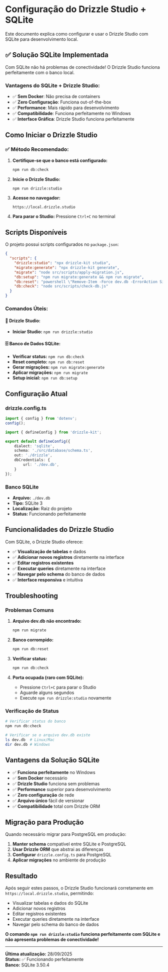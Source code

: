 # Configuração do Drizzle Studio + SQLite

Este documento explica como configurar e usar o Drizzle Studio com SQLite para desenvolvimento local.

## ✅ Solução SQLite Implementada

Com SQLite não há problemas de conectividade! O Drizzle Studio funciona perfeitamente com o banco local.

### Vantagens do SQLite + Drizzle Studio:
- ✅ **Sem Docker**: Não precisa de containers
- ✅ **Zero Configuração**: Funciona out-of-the-box
- ✅ **Performance**: Mais rápido para desenvolvimento
- ✅ **Compatibilidade**: Funciona perfeitamente no Windows
- ✅ **Interface Gráfica**: Drizzle Studio funciona perfeitamente

## Como Iniciar o Drizzle Studio

### ✅ Método Recomendado:

1. **Certifique-se que o banco está configurado:**
   ```bash
   npm run db:check
   ```

2. **Inicie o Drizzle Studio:**
   ```bash
   npm run drizzle:studio
   ```

3. **Acesse no navegador:**
   ```
   https://local.drizzle.studio
   ```

4. **Para parar o Studio:**
   Pressione `Ctrl+C` no terminal

## Scripts Disponíveis

O projeto possui scripts configurados no `package.json`:

```json
{
  "scripts": {
    "drizzle:studio": "npx drizzle-kit studio",
    "migrate:generate": "npx drizzle-kit generate",
    "migrate": "node src/scripts/apply-migration.js",
    "db:setup": "npm run migrate:generate && npm run migrate",
    "db:reset": "powershell \"Remove-Item -Force dev.db -ErrorAction SilentlyContinue\" && npm run migrate",
    "db:check": "node src/scripts/check-db.js"
  }
}
```

### Comandos Úteis:

#### 🎯 Drizzle Studio:
- **Iniciar Studio:** `npm run drizzle:studio`

#### 🗄️ Banco de Dados SQLite:
- **Verificar status:** `npm run db:check`
- **Reset completo:** `npm run db:reset`
- **Gerar migrações:** `npm run migrate:generate`
- **Aplicar migrações:** `npm run migrate`
- **Setup inicial:** `npm run db:setup`

## Configuração Atual

### drizzle.config.ts
```typescript
import { config } from 'dotenv';
config();

import { defineConfig } from 'drizzle-kit';

export default defineConfig({
    dialect: 'sqlite',
    schema: './src/database/schema.ts',
    out: './drizzle',
    dbCredentials: {
        url: './dev.db',
    }
});
```

### Banco SQLite
- **Arquivo:** `./dev.db`
- **Tipo:** SQLite 3
- **Localização:** Raiz do projeto
- **Status:** Funcionando perfeitamente

## Funcionalidades do Drizzle Studio

Com SQLite, o Drizzle Studio oferece:

- ✅ **Visualização de tabelas** e dados
- ✅ **Adicionar novos registros** diretamente na interface
- ✅ **Editar registros existentes**
- ✅ **Executar queries** diretamente na interface
- ✅ **Navegar pelo schema** do banco de dados
- ✅ **Interface responsiva** e intuitiva

## Troubleshooting

### Problemas Comuns

1. **Arquivo dev.db não encontrado:**
   ```bash
   npm run migrate
   ```

2. **Banco corrompido:**
   ```bash
   npm run db:reset
   ```

3. **Verificar status:**
   ```bash
   npm run db:check
   ```

4. **Porta ocupada (raro com SQLite):**
   - Pressione `Ctrl+C` para parar o Studio
   - Aguarde alguns segundos
   - Execute `npm run drizzle:studio` novamente

### Verificação de Status

```bash
# Verificar status do banco
npm run db:check

# Verificar se o arquivo dev.db existe
ls dev.db  # Linux/Mac
dir dev.db # Windows
```

## Vantagens da Solução SQLite

- ✅ **Funciona perfeitamente** no Windows
- ✅ **Sem Docker** necessário
- ✅ **Drizzle Studio** funciona sem problemas
- ✅ **Performance** superior para desenvolvimento
- ✅ **Zero configuração** de rede
- ✅ **Arquivo único** fácil de versionar
- ✅ **Compatibilidade** total com Drizzle ORM

## Migração para Produção

Quando necessário migrar para PostgreSQL em produção:

1. **Manter schema** compatível entre SQLite e PostgreSQL
2. **Usar Drizzle ORM** que abstrai as diferenças
3. **Configurar** `drizzle.config.ts` para PostgreSQL
4. **Aplicar migrações** no ambiente de produção

## Resultado

Após seguir estes passos, o Drizzle Studio funcionará corretamente em `https://local.drizzle.studio`, permitindo:

- Visualizar tabelas e dados do SQLite
- Adicionar novos registros
- Editar registros existentes
- Executar queries diretamente na interface
- Navegar pelo schema do banco de dados

**O comando `npm run drizzle:studio` funciona perfeitamente com SQLite e não apresenta problemas de conectividade!**

---

**Última atualização:** 28/09/2025  
**Status:** ✅ Funcionando perfeitamente  
**Banco:** SQLite 3.50.4